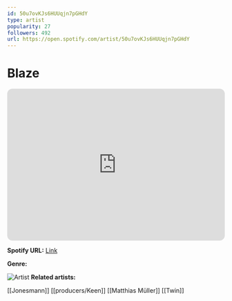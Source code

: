 ```yaml
---
id: 50u7ovKJs6HUUqjn7pGHdY
type: artist
popularity: 27
followers: 492
url: https://open.spotify.com/artist/50u7ovKJs6HUUqjn7pGHdY
---
```

# Blaze

<iframe style="border-radius:12px" src="https://open.spotify.com/embed/artist/50u7ovKJs6HUUqjn7pGHdY" width="100%" height="352" frameBorder="0" allowfullscreen="" allow="autoplay; clipboard-write; encrypted-media; fullscreen; picture-in-picture" loading="lazy"></iframe>

**Spotify URL:** [Link](https://open.spotify.com/artist/50u7ovKJs6HUUqjn7pGHdY)

**Genre:** 

![Artist](https://i.scdn.co/image/ab6761610000e5eb577046884b41366f9ca95cc4)
**Related artists:**

[[Jonesmann]]
[[producers/Keen]]
[[Matthias Müller]]
[[Twin]]
